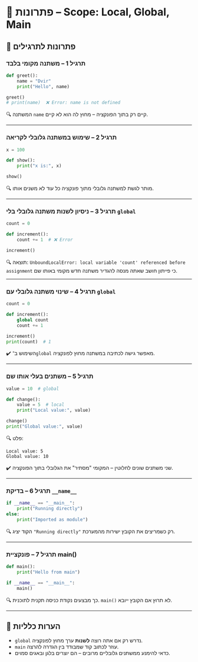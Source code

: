 # 📘 פתרונות – Scope: Local, Global, Main

## 🧪 פתרונות לתרגילים

### תרגיל 1 – משתנה מקומי בלבד
```python
def greet():
    name = "Dvir"
    print("Hello", name)

greet()
# print(name)  ❌ Error: name is not defined
````

🔍 המשתנה `name` קיים רק בתוך הפונקציה – מחוץ לה הוא לא קיים.

---

### תרגיל 2 – שימוש במשתנה גלובלי לקריאה

```python
x = 100

def show():
    print("x is:", x)

show()
```

🔍 מותר לגשת למשתנה גלובלי מתוך פונקציה כל עוד לא משנים אותו.

---

### תרגיל 3 – ניסיון לשנות משתנה גלובלי בלי `global`

```python
count = 0

def increment():
    count += 1  # ❌ Error

increment()
```

🔍 תוצאה:
`UnboundLocalError: local variable 'count' referenced before assignment`
כי פייתון חושב שאתה מנסה להגדיר משתנה חדש מקומי באותו שם.

---

### תרגיל 4 – שינוי משתנה גלובלי עם `global`

```python
count = 0

def increment():
    global count
    count += 1

increment()
print(count)  # 1
```

✔️ השימוש ב־`global` מאפשר גישה לכתיבה במשתנה מחוץ לפונקציה.

---

### תרגיל 5 – משתנים בעלי אותו שם

```python
value = 10  # global

def change():
    value = 5  # local
    print("Local value:", value)

change()
print("Global value:", value)
```

🔍 פלט:

```
Local value: 5
Global value: 10
```

✔️ שני משתנים שונים לחלוטין – המקומי "מסתיר" את הגלובלי בתוך הפונקציה.

---

### תרגיל 6 – בדיקת `__name__`

```python
if __name__ == "__main__":
    print("Running directly")
else:
    print("Imported as module")
```

🔍 הקוד יציג `"Running directly"` רק כשמריצים את הקובץ ישירות מהמערכת.

---

### תרגיל 7 – פונקציית main()

```python
def main():
    print("Hello from main")

if __name__ == "__main__":
    main()
```

🔍 כך מבצעים נקודת כניסה תקנית לתוכנית. `main()` לא תרוץ אם הקובץ ייובא.

---

## 💬 הערות כלליות

* `global` נדרש רק אם אתה רוצה **לשנות** ערך מחוץ לפונקציה.
* `main` עוזר לכתוב קוד שמבודד בין הגדרה להרצה.
* כדאי להימנע ממשתנים גלובליים מרובים – הם יוצרים בלגן ובאגים סמוים.


